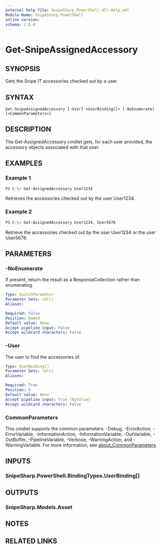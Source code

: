 ```yaml
---
external help file: SnipeSharp.PowerShell.dll-Help.xml
Module Name: SnipeSharp.PowerShell
online version:
schema: 2.0.0
---
```


# Get-SnipeAssignedAccessory

## SYNOPSIS
Gets the Snipe IT accessories checked out by a user.

## SYNTAX

```
Get-SnipeAssignedAccessory [-User] <UserBinding[]> [-NoEnumerate] [<CommonParameters>]
```

## DESCRIPTION
The Get-AssignedAccessory cmdlet gets, for each user provided, the accessory objects associated with that user.

## EXAMPLES

### Example 1
```powershell
PS C:\> Get-AssignedAccessory User1234
```

Retrieves the accessories checked out by the user User1234.

### Example 2
```powershell
PS C:\> Get-AssignedAccessory User1234, User5678
```

Retrieve the accessories checked out by the user User1234 or the user User5678.

## PARAMETERS

### -NoEnumerate
If present, return the result as a ResponseCollection rather than enumerating.

```yaml
Type: SwitchParameter
Parameter Sets: (All)
Aliases:

Required: False
Position: Named
Default value: None
Accept pipeline input: False
Accept wildcard characters: False
```

### -User
The user to find the accessories of.

```yaml
Type: UserBinding[]
Parameter Sets: (All)
Aliases:

Required: True
Position: 0
Default value: None
Accept pipeline input: True (ByValue)
Accept wildcard characters: False
```

### CommonParameters
This cmdlet supports the common parameters: -Debug, -ErrorAction, -ErrorVariable, -InformationAction, -InformationVariable, -OutVariable, -OutBuffer, -PipelineVariable, -Verbose, -WarningAction, and -WarningVariable. For more information, see [about_CommonParameters](http://go.microsoft.com/fwlink/?LinkID=113216).

## INPUTS

### SnipeSharp.PowerShell.BindingTypes.UserBinding[]

## OUTPUTS

### SnipeSharp.Models.Asset

## NOTES

## RELATED LINKS
